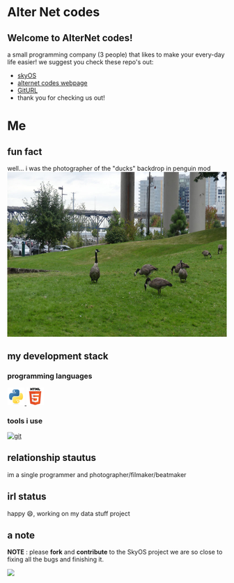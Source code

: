# Alter Net codes
## Welcome to AlterNet codes!
a small programming company (3 people) that likes to make your every-day life easier!
we suggest you check these repo's out:
+ [skyOS](https://github.com/Alter-Net-codes/SkyOS)
+ [alternet codes webpage](https://webbrowser11.github.io/Alter-Net-codes/)
+ [GitURL](https://github.com/Alter-Net-codes/GitURL)
+ thank you for checking us out!

# Me
## fun fact
well... i was the photographer of the "ducks" backdrop in penguin mod
![ducks](https://github.com/webbrowser11/webbrowser11/blob/main/images/ducks.jpg)

## my development stack
### programming languages
<a href="https://www.python.org" target="_blank" rel="noreferrer">
  <img src="https://raw.githubusercontent.com/devicons/devicon/master/icons/python/python-original.svg" alt="python" width="40" height="40"/>
</a>
<a href="https://www.w3.org/html/" target="_blank" rel="noreferrer">
  <img src="https://raw.githubusercontent.com/devicons/devicon/master/icons/html5/html5-original-wordmark.svg" alt="html5" width="40" height="40"/>
</a>


### tools i use
<a href="https://git-scm.com/" target="_blank" rel="noreferrer">
  <img src="https://www.vectorlogo.zone/logos/git-scm/git-scm-icon.svg" alt="git" width="40" height="40"/>
</a>

## relationship stautus
im a single programmer and photographer/filmaker/beatmaker

## irl status
happy 😄, working on my data stuff project
## a note
**NOTE** : please **fork** and **contribute** to the SkyOS project we are so close to fixing all the bugs and finishing it.

[![](https://visitcount.itsvg.in/api?id=webbrowser11&label=Profile%20Views&color=0&icon=0&pretty=false)](https://visitcount.itsvg.in)
